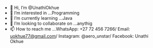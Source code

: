 - 👋 Hi, I’m @UnathiOkhue
- 👀 I’m interested in ...Programming
- 🌱 I’m currently learning ...Java
- 💞️ I’m looking to collaborate on ...anythig
- 📫 How to reach me ...WhatsApp: +27 72 456 7266/ Email: uokhue77@gmail.com/ Instagram: @aero_unstar/ Facebook: Unathi Okhue

<!---
UnathiOkhue/UnathiOkhue is a ✨ special ✨ repository because its `README.md` (this file) appears on your GitHub profile.
You can click the Preview link to take a look at your changes.
--->
